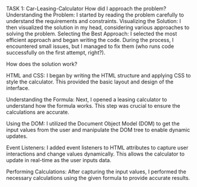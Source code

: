 

TASK 1: Car-Leasing-Calculator
How did I approach the problem?
Understanding the Problem: I started by reading the problem carefully to understand the requirements and constraints.
Visualizing the Solution: I then visualized the solution in my head, considering various approaches to solving the problem.
Selecting the Best Approach: I selected the most efficient approach and began writing the code. During the process, I encountered small issues, but I managed to fix them (who runs code successfully on the first attempt, right?).

How does the solution work?

HTML and CSS: I began by writing the HTML structure and applying CSS to style the calculator. This provided the basic layout and design of the interface.

Understanding the Formula: Next, I opened a leasing calculator to understand how the formula works. This step was crucial to ensure the calculations are accurate.

Using the DOM: I utilized the Document Object Model (DOM) to get the input values from the user and manipulate the DOM tree to enable dynamic updates.

Event Listeners: I added event listeners to HTML attributes to capture user interactions and change values dynamically. This allows the calculator to update in real-time as the user inputs data.

Performing Calculations: After capturing the input values, I performed the necessary calculations using the given formula to provide accurate results.
